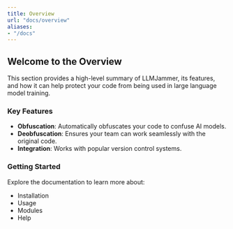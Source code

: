 ```yaml
---
title: Overview
url: "docs/overview"
aliases:
- "/docs"
---
```


## Welcome to the Overview

This section provides a high-level summary of LLMJammer, its features, and how it can help protect your code from being used in large language model training.

### Key Features
- **Obfuscation**: Automatically obfuscates your code to confuse AI models.
- **Deobfuscation**: Ensures your team can work seamlessly with the original code.
- **Integration**: Works with popular version control systems.

### Getting Started
Explore the documentation to learn more about:
- Installation
- Usage
- Modules
- Help

